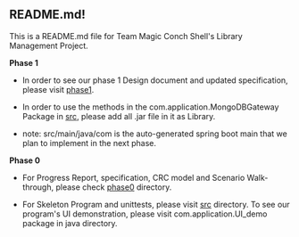 ## README.md!

This is a README.md file for Team Magic Conch Shell's Library Management Project.


**Phase 1**

- In order to see our phase 1 Design document and updated specification, please visit [phase1](phase1).


- In order to use the methods in the com.application.MongoDBGateway Package in [src](src), please add all .jar file in it as Library.


- note: src/main/java/com is the auto-generated spring boot main that we plan to implement in the next phase.



**Phase 0**

- For Progress Report, specification, CRC model and Scenario Walk-through, please check [phase0](phase0) directory.


- For Skeleton Program and unittests, please visit [src](src) directory. To see our program's UI demonstration, please visit com.application.UI_demo 
package in java directory.



